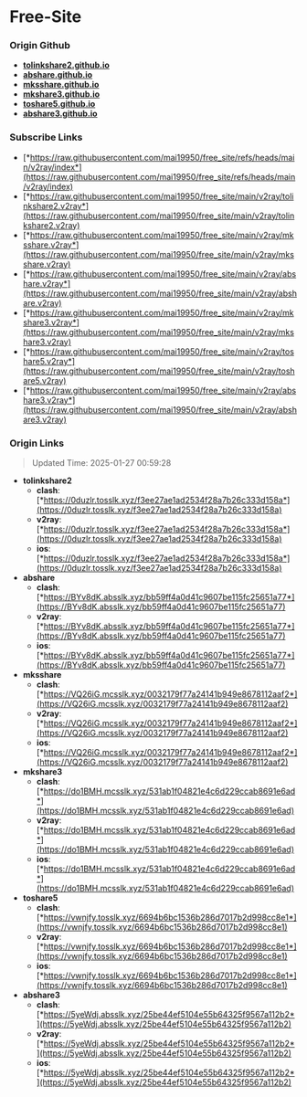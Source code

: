 # Free-Site

### Origin Github

- [**tolinkshare2.github.io**](https://github.com/tolinkshare2/tolinkshare2.github.io)
- [**abshare.github.io**](https://github.com/abshare/abshare.github.io)
- [**mksshare.github.io**](https://github.com/mksshare/mksshare.github.io)
- [**mkshare3.github.io**](https://github.com/mkshare3/mkshare3.github.io)
- [**toshare5.github.io**](https://github.com/toshare5/toshare5.github.io)
- [**abshare3.github.io**](https://github.com/abshare3/abshare3.github.io)

### Subscribe Links

- [*https://raw.githubusercontent.com/mai19950/free_site/refs/heads/main/v2ray/index*](https://raw.githubusercontent.com/mai19950/free_site/refs/heads/main/v2ray/index)
- [*https://raw.githubusercontent.com/mai19950/free_site/main/v2ray/tolinkshare2.v2ray*](https://raw.githubusercontent.com/mai19950/free_site/main/v2ray/tolinkshare2.v2ray)
- [*https://raw.githubusercontent.com/mai19950/free_site/main/v2ray/mksshare.v2ray*](https://raw.githubusercontent.com/mai19950/free_site/main/v2ray/mksshare.v2ray)
- [*https://raw.githubusercontent.com/mai19950/free_site/main/v2ray/abshare.v2ray*](https://raw.githubusercontent.com/mai19950/free_site/main/v2ray/abshare.v2ray)
- [*https://raw.githubusercontent.com/mai19950/free_site/main/v2ray/mkshare3.v2ray*](https://raw.githubusercontent.com/mai19950/free_site/main/v2ray/mkshare3.v2ray)
- [*https://raw.githubusercontent.com/mai19950/free_site/main/v2ray/toshare5.v2ray*](https://raw.githubusercontent.com/mai19950/free_site/main/v2ray/toshare5.v2ray)
- [*https://raw.githubusercontent.com/mai19950/free_site/main/v2ray/abshare3.v2ray*](https://raw.githubusercontent.com/mai19950/free_site/main/v2ray/abshare3.v2ray)

### Origin Links

> Updated Time: 2025-01-27 00:59:28

- **tolinkshare2**
  - **clash**: [*https://0duzlr.tosslk.xyz/f3ee27ae1ad2534f28a7b26c333d158a*](https://0duzlr.tosslk.xyz/f3ee27ae1ad2534f28a7b26c333d158a)
  - **v2ray**: [*https://0duzlr.tosslk.xyz/f3ee27ae1ad2534f28a7b26c333d158a*](https://0duzlr.tosslk.xyz/f3ee27ae1ad2534f28a7b26c333d158a)
  - **ios**: [*https://0duzlr.tosslk.xyz/f3ee27ae1ad2534f28a7b26c333d158a*](https://0duzlr.tosslk.xyz/f3ee27ae1ad2534f28a7b26c333d158a)
- **abshare**
  - **clash**: [*https://BYv8dK.absslk.xyz/bb59ff4a0d41c9607be115fc25651a77*](https://BYv8dK.absslk.xyz/bb59ff4a0d41c9607be115fc25651a77)
  - **v2ray**: [*https://BYv8dK.absslk.xyz/bb59ff4a0d41c9607be115fc25651a77*](https://BYv8dK.absslk.xyz/bb59ff4a0d41c9607be115fc25651a77)
  - **ios**: [*https://BYv8dK.absslk.xyz/bb59ff4a0d41c9607be115fc25651a77*](https://BYv8dK.absslk.xyz/bb59ff4a0d41c9607be115fc25651a77)
- **mksshare**
  - **clash**: [*https://VQ26iG.mcsslk.xyz/0032179f77a24141b949e8678112aaf2*](https://VQ26iG.mcsslk.xyz/0032179f77a24141b949e8678112aaf2)
  - **v2ray**: [*https://VQ26iG.mcsslk.xyz/0032179f77a24141b949e8678112aaf2*](https://VQ26iG.mcsslk.xyz/0032179f77a24141b949e8678112aaf2)
  - **ios**: [*https://VQ26iG.mcsslk.xyz/0032179f77a24141b949e8678112aaf2*](https://VQ26iG.mcsslk.xyz/0032179f77a24141b949e8678112aaf2)
- **mkshare3**
  - **clash**: [*https://do1BMH.mcsslk.xyz/531ab1f04821e4c6d229ccab8691e6ad*](https://do1BMH.mcsslk.xyz/531ab1f04821e4c6d229ccab8691e6ad)
  - **v2ray**: [*https://do1BMH.mcsslk.xyz/531ab1f04821e4c6d229ccab8691e6ad*](https://do1BMH.mcsslk.xyz/531ab1f04821e4c6d229ccab8691e6ad)
  - **ios**: [*https://do1BMH.mcsslk.xyz/531ab1f04821e4c6d229ccab8691e6ad*](https://do1BMH.mcsslk.xyz/531ab1f04821e4c6d229ccab8691e6ad)
- **toshare5**
  - **clash**: [*https://vwnjfy.tosslk.xyz/6694b6bc1536b286d7017b2d998cc8e1*](https://vwnjfy.tosslk.xyz/6694b6bc1536b286d7017b2d998cc8e1)
  - **v2ray**: [*https://vwnjfy.tosslk.xyz/6694b6bc1536b286d7017b2d998cc8e1*](https://vwnjfy.tosslk.xyz/6694b6bc1536b286d7017b2d998cc8e1)
  - **ios**: [*https://vwnjfy.tosslk.xyz/6694b6bc1536b286d7017b2d998cc8e1*](https://vwnjfy.tosslk.xyz/6694b6bc1536b286d7017b2d998cc8e1)
- **abshare3**
  - **clash**: [*https://5yeWdj.absslk.xyz/25be44ef5104e55b64325f9567a112b2*](https://5yeWdj.absslk.xyz/25be44ef5104e55b64325f9567a112b2)
  - **v2ray**: [*https://5yeWdj.absslk.xyz/25be44ef5104e55b64325f9567a112b2*](https://5yeWdj.absslk.xyz/25be44ef5104e55b64325f9567a112b2)
  - **ios**: [*https://5yeWdj.absslk.xyz/25be44ef5104e55b64325f9567a112b2*](https://5yeWdj.absslk.xyz/25be44ef5104e55b64325f9567a112b2)
